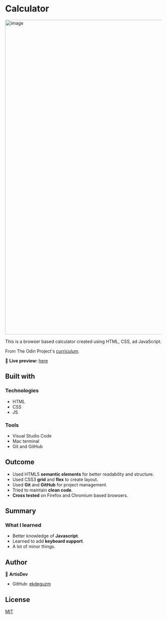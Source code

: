 # Calculator

<img width="1010" alt="image" src="https://user-images.githubusercontent.com/35510088/179314725-55af8d34-9e8a-4f02-8c91-63e29d9d180c.png">

This is a browser based calculator created using HTML, CSS, ad JavaScript.

From The Odin Project's [curriculum](https://www.theodinproject.com/courses/foundations/lessons/calculator).

🔗 **Live preview:** [here](https://ekdeguzm.github.io/calculator/)

## Built with

### Technologies

* HTML
* CSS
* JS

### Tools

* Visual Studio Code
* Mac terminal
* Git and GitHub


## Outcome

* Used HTML5 **semantic elements** for better readability and structure.
* Used CSS3 **grid** and **flex** to create layout.
* Used **Git** and **GitHub** for project management.
* Tried to maintain **clean code**.
* **Cross tested** on Firefox and Chromium based browsers.

## Summary

### What I learned

* Better knowledge of **Javascript**.
* Learned to add **keyboard support**.
* A lot of minor things.

## Author

👤 **ArtisDev**
* GitHub: [ekdeguzm](https://github.com/ekdeguzm)


## License
[MIT](https://choosealicense.com/licenses/mit/)
